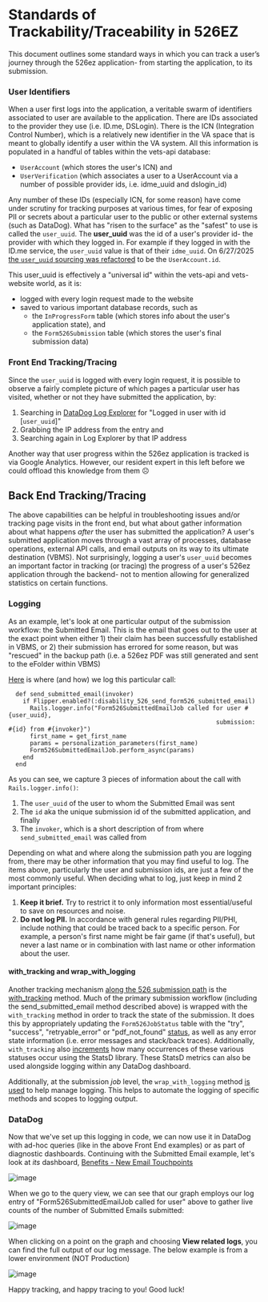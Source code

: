 # Standards of Trackability/Traceability in 526EZ

This document outlines some standard ways in which you can track a user’s journey through the 526ez application- from starting the application, to its submission.

### User Identifiers

When a user first logs into the application, a veritable swarm of identifiers associated to user are available to the application. There are IDs associated to the provider they use (i.e. ID.me, DSLogin). There is the ICN (Integration Control Number), which is a relatively new identifier in the VA space that is meant to globally identify a user within the VA system. All this information is populated in a handful of tables within the vets-api database: 
- `UserAccount` (which stores the user's ICN) and
- `UserVerification` (which associates a user to a UserAccount via a number of possible provider ids, i.e. idme_uuid and dslogin_id)

Any number of these IDs (especially ICN, for some reason) have come under scrutiny for tracking purposes at various times, for fear of exposing PII or secrets about a particular user to the public or other external systems (such as DataDog). What has "risen to the surface" as the "safest" to use is called the `user_uuid`. The **user_uuid** was the id of a user's provider id- the provider with which they logged in. For example if they logged in with the ID.me service, the `user_uuid` value is that of their `idme_uuid`. On 6/27/2025 [the `user_uuid` sourcing was refactored](https://github.com/department-of-veterans-affairs/va.gov-team/blob/master/products/identity/Products/user_uuid%20Refactor/user_uuid_refactor_announcement.md) to be the `UserAccount.id`.

This user_uuid is effectively a "universal id" within the vets-api and vets-website world, as it is:
- logged with every login request made to the website
- saved to various important database records, such as
   - the `InProgressForm` table (which stores info about the user's application state), and
   - the `Form526Submission` table (which stores the user's final submission data)

### Front End Tracking/Tracing

Since the `user_uuid` is logged with every login request, it is possible to observe a fairly complete picture of which pages a particular user has visited, whether or not they have submitted the application, by:
1. Searching in [DataDog Log Explorer](https://vagov.ddog-gov.com/logs?query=&cols=host%2Cservice&fromUser=true&messageDisplay=inline&refresh_mode=sliding&storage=hot&stream_sort=desc&viz=stream&from_ts=1741307468619&to_ts=1741308368619&live=true) for "Logged in user with id [`user_uuid`]"
2. Grabbing the IP address from the entry and
3. Searching again in Log Explorer by that IP address

Another way that user progress within the 526ez application is tracked is via Google Analytics. However, our resident expert in this left before we could offload this knowledge from them ☹️

## Back End Tracking/Tracing

The above capabilities can be helpful in troubleshooting issues and/or tracking page visits in the front end, but what about gather information about what happens _after_ the user has submitted the application? A user's submitted application moves through a vast array of processes, database operations, external API calls, and email outputs on its way to its ultimate destination (VBMS). Not surprisingly, logging a user's `user_uuid` becomes an important factor in tracking (or tracing) the progress of a user's 526ez application through the backend- not to mention allowing for generalized statistics on certain functions.

### Logging

As an example, let's look at one particular output of the submission workflow: the Submitted Email. This is the email that goes out to the user at the exact point when either 1) their claim has been successfully established in VBMS, or 2) their submission has errored for some reason, but was "rescued" in the backup path (i.e. a 526ez PDF was still generated and sent to the eFolder within VBMS)

[Here](https://github.com/department-of-veterans-affairs/vets-api/blob/26f706aadbb788b88de47f6f6e797ced706c9c28/app/models/form526_submission.rb#L482) is where (and how) we log this particular call:

```
  def send_submitted_email(invoker)
    if Flipper.enabled?(:disability_526_send_form526_submitted_email)
      Rails.logger.info("Form526SubmittedEmailJob called for user #{user_uuid},
                                                          submission: #{id} from #{invoker}")
      first_name = get_first_name
      params = personalization_parameters(first_name)
      Form526SubmittedEmailJob.perform_async(params)
    end
  end
```
As you can see, we capture 3 pieces of information about the call with `Rails.logger.info()`:
1. The `user_uuid` of the user to whom the Submitted Email was sent
2. The `id` aka the unique submission id of the submitted application, and finally
3. The `invoker`, which is a short description of from where `send_submitted_email` was called from

Depending on what and where along the submission path you are logging from, there may be other information that you may find useful to log. The items above, particularly the user and submission ids, are just a few of the most commonly useful. When deciding what to log, just keep in mind 2 important principles:
1. **Keep it brief.** Try to restrict it to only information most essential/useful to save on resources and noise.
2. **Do not log PII.** In accordance with general rules regarding PII/PHI, include nothing that could be traced back to a specific person. For example, a person's first name might be fair game (if that's useful), but never a last name or in combination with last name or other information about the user.

#### with_tracking and wrap_with_logging

Another tracking mechanism [along the 526 submission path](https://github.com/department-of-veterans-affairs/vets-api/blob/26f706aadbb788b88de47f6f6e797ced706c9c28/app/sidekiq/evss/disability_compensation_form/submit_form526.rb#L89) is the [with_tracking](https://github.com/department-of-veterans-affairs/vets-api/blob/ace9dad0c8b0747602bcddea66610abbc94ff49b/lib/sidekiq/form526_job_status_tracker/job_tracker.rb#L82) method. Much of the primary submission workflow (including the send_submitted_email method described above) is wrapped with the `with_tracking` method in order to track the state of the submission. It does this by appropriately updating the `Form526JobStatus` table with the "try", "success", "retryable_error" or "pdf_not_found" [status](https://github.com/department-of-veterans-affairs/vets-api/blob/72c581a826a685fd13ee97fbccd3548b033445e9/app/models/form526_job_status.rb#L12), as well as any error state information (i.e. error messages and stack/back traces). Additionally, `with_tracking` also [increments](https://github.com/department-of-veterans-affairs/vets-api/blob/ace9dad0c8b0747602bcddea66610abbc94ff49b/lib/sidekiq/form526_job_status_tracker/metrics.rb#L34) how many occurrences of these various statuses occur using the StatsD library. These StatsD metrics can also be used alongside logging within any DataDog dashboard.

Additionally, at the submission _job_ level, the `wrap_with_logging` method [is used](https://github.com/department-of-veterans-affairs/vets-api/blob/26f706aadbb788b88de47f6f6e797ced706c9c28/app/sidekiq/evss/disability_compensation_form/submit_form526.rb#L23) to help manage logging. This helps to automate the logging of specific methods and scopes to logging output.

### DataDog

Now that we've set up this logging in code, we can now use it in DataDog with ad-hoc queries (like in the above Front End examples) or as part of diagnostic dashboards. Continuing with the Submitted Email example, let's look at _its_ dashboard, [Benefits - New Email Touchpoints](https://vagov.ddog-gov.com/dashboard/xjp-pyw-j42/benefits---new-email-touchpoints?fromUser=false&refresh_mode=sliding&from_ts=1741133195898&to_ts=1741305995898&live=true)

![image](https://github.com/user-attachments/assets/525fac6b-e898-4613-aa95-d85deeb6ea30)

When we go to the query view, we can see that our graph employs our log entry of "Form526SubmittedEmailJob called for user" above to gather live counts of the number of Submitted Emails submitted:

![image](https://github.com/user-attachments/assets/e515e4b7-557f-4ecf-b4b2-eb617058623a)

When clicking on a point on the graph and choosing **View related logs**, you can find the full output of our log message. The below example is from a lower environment (NOT Production)

![image](https://github.com/user-attachments/assets/51da2904-e386-427e-8f75-98680fbad607)

Happy tracking, and happy tracing to you! Good luck!
